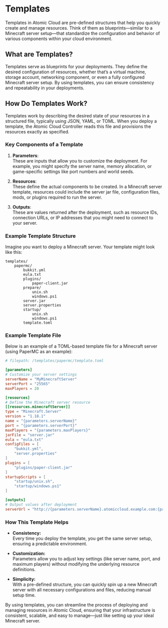 # Templates

Templates in Atomic Cloud are pre-defined structures that help you quickly create and manage resources. Think of them as blueprints—similar to a Minecraft server setup—that standardize the configuration and behavior of various components within your cloud environment.

## What are Templates?

Templates serve as blueprints for your deployments. They define the desired configuration of resources, whether that’s a virtual machine, storage account, networking component, or even a fully configured Minecraft server setup. By using templates, you can ensure consistency and repeatability in your deployments.

## How Do Templates Work?

Templates work by describing the desired state of your resources in a structured file, typically using JSON, YAML, or TOML. When you deploy a template, the Atomic Cloud Controller reads this file and provisions the resources exactly as specified.

### Key Components of a Template

1. **Parameters**:  
   These are inputs that allow you to customize the deployment. For example, you might specify the server name, memory allocation, or game-specific settings like port numbers and world seeds.

2. **Resources**:  
   These define the actual components to be created. In a Minecraft server template, resources could include the server jar file, configuration files, mods, or plugins required to run the server.

3. **Outputs**:  
   These are values returned after the deployment, such as resource IDs, connection URLs, or IP addresses that you might need to connect to your server.

### Example Template Structure

Imagine you want to deploy a Minecraft server. Your template might look like this:

```
templates/
    papermc/
        bukkit.yml
        eula.txt
        plugins/
            paper-client.jar
        prepare/
            unix.sh
            windows.ps1
        server.jar
        server.properties
        startup/
            unix.sh
            windows.ps1
        template.toml
```

### Example Template File

Below is an example of a TOML-based template file for a Minecraft server (using PaperMC as an example):

```toml
# filepath: /templates/papermc/template.toml

[parameters]
# Customize your server settings
serverName = "MyMinecraftServer"
serverPort = "25565"
maxPlayers = 20

[resources]
# Define the Minecraft server resource
[[resources.minecraftServer]]
type = "Minecraft.Server"
version = "1.18.1"
name = "{parameters.serverName}"
port = "{parameters.serverPort}"
maxPlayers = "{parameters.maxPlayers}"
jarFile = "server.jar"
eula = "eula.txt"
configFiles = [
    "bukkit.yml",
    "server.properties"
]
plugins = [
    "plugins/paper-client.jar"
]
startupScripts = [
    "startup/unix.sh",
    "startup/windows.ps1"
]

[outputs]
# Output values after deployment
serverUrl = "http://{parameters.serverName}.atomiccloud.example.com:{parameters.serverPort}"
```

### How This Template Helps

- **Consistency:**  
  Every time you deploy the template, you get the same server setup, ensuring a predictable environment.
  
- **Customization:**  
  Parameters allow you to adjust key settings (like server name, port, and maximum players) without modifying the underlying resource definitions.

- **Simplicity:**  
  With a pre-defined structure, you can quickly spin up a new Minecraft server with all necessary configurations and files, reducing manual setup time.

By using templates, you can streamline the process of deploying and managing resources in Atomic Cloud, ensuring that your infrastructure is consistent, scalable, and easy to manage—just like setting up your ideal Minecraft server.